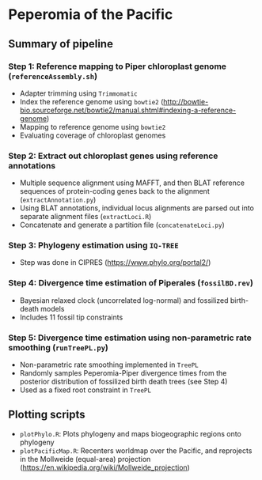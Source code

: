 # Peperomia of the Pacific




## Summary of pipeline
### Step 1: Reference mapping to Piper chloroplast genome (`referenceAssembly.sh`)
* Adapter trimming using `Trimmomatic`
* Index the reference genome using `bowtie2` (http://bowtie-bio.sourceforge.net/bowtie2/manual.shtml#indexing-a-reference-genome)
* Mapping to reference genome using `bowtie2`
* Evaluating coverage of chloroplast genomes
<!---
### Step 1B: Guided de novo assembly of chloroplast genomes (`denovoAssembly.sh`)
* Use GetOrganelle's (https://github.com/Kinggerm/GetOrganelle) reference mapping (`bowtie2`) coupled with read extension algorithms to filter out organelle reads
1. To use SPAdes as part of GetOrganelle pipeline, you will need to copy `spades.py` into `/usr/local/bin`
2. However, I'm not sure I want to use GetOrganelle to do the de novo assembly; tried several times but it does not seem to produce the assembly graphs
-->

### Step 2: Extract out chloroplast genes using reference annotations
* Multiple sequence alignment using MAFFT, and then BLAT reference sequences of protein-coding genes back to the alignment (`extractAnnotation.py`)
* Using BLAT annotations, individual locus alignments are parsed out into separate alignment files (`extractLoci.R`)
* Concatenate and generate a partition file (`concatenateLoci.py`)

### Step 3: Phylogeny estimation using `IQ-TREE`
* Step was done in CIPRES (https://www.phylo.org/portal2/)
  
### Step 4: Divergence time estimation of Piperales (`fossilBD.rev`)
* Bayesian relaxed clock (uncorrelated log-normal) and fossilized birth-death models
* Includes 11 fossil tip constraints

### Step 5: Divergence time estimation using non-parametric rate smoothing (`runTreePL.py`)
* Non-parametric rate smoothing implemented in `TreePL`
* Randomly samples Peperomia-Piper divergence times from the posterior distribution of fossilized birth death trees (see Step 4)
* Used as a fixed root constraint in `TreePL`

## Plotting scripts
* `plotPhylo.R`: Plots phylogeny and maps biogeographic regions onto phylogeny
* `plotPacificMap.R`: Recenters worldmap over the Pacific, and reprojects in the Mollweide (equal-area) projection (https://en.wikipedia.org/wiki/Mollweide_projection)


<!---
## Ideas:
* Find ORF vs. using annotation codes to extract taxa
* De novo (reference-free) assembly using `SOAPdenovo` / `quickassembler` / `spades` / `velvet`
    * Align with those obtained through reference mapping to see if they are fairly congruent
    * Indels often masked when mapping to reference
    * Use `BLAST` to identify and extract chloroplast contigs
* Consensus call assuming diploid genomes to deal with heterozygosity
* Mapping to putative single-copy nuclear genes
* Use `bwa` or `novoalign` instead for mapping assemblies

## Reference-based assembly notes:
* Increasing the minimum and maximum fragment size in `bowtie`, from default (0 - 500) to (200 - 700) did not increase coverage.
* Most gaps are concentrated in non-coding regions.

* Local presets are less stringent (they don't assume the whole read aligns)
    * 'Soft-clipping' results in better alignments at ends of the genome (assembler does not consider a circular genome)
    * Reduces the number of ambiguities by half (from around 20,000 to 10,000 bases)
    * Potentially more error? Observed many "local" specific disagreements with the end-to-end assemblies (and the reference), but perhaps that is to be expected as the end-to-end requires the entire read to match perfectly

* Also impt to remember that this is based on the reference and is thus biased in an unknown way
-->